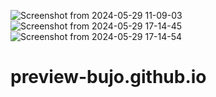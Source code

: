 ![Screenshot from 2024-05-29 11-09-03](https://github.com/zinat-ziaee/preview-bujo.github.io/assets/87357909/f0a05573-cc02-4cb9-99ff-92e60bf73ea8)
![Screenshot from 2024-05-29 17-14-45](https://github.com/zinat-ziaee/preview-bujo.github.io/assets/87357909/7a3a8878-d310-4644-b4e4-e30d395e3449)
![Screenshot from 2024-05-29 17-14-54](https://github.com/zinat-ziaee/preview-bujo.github.io/assets/87357909/d1741582-e459-4eb9-ba47-2203ac441770)
# preview-bujo.github.io
